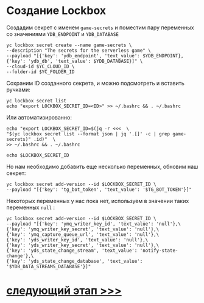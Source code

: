 # Создание Lockbox

Создадим секрет с именем `game-secrets` и поместим пару переменных со значениями `YDB_ENDPOINT` и `YDB_DATABASE`

    yc lockbox secret create --name game-secrets \
    --description "The secrets for the serverless game" \
    --payload "[{'key': 'ydb_endpoint', 'text_value': $YDB_ENDPOINT},{'key': 'ydb_db', 'text_value': $YDB_DATABASE}]" \
    --cloud-id $YC_CLOUD_ID \
    --folder-id $YC_FOLDER_ID 

Сохраним ID созданного секрета, и можно подсмотреть и вставить ручками:
    
    yc lockbox secret list
    echo "export LOCKBOX_SECRET_ID=<ID>" >> ~/.bashrc && . ~/.bashrc

Или автоматизированно:

    echo "export LOCKBOX_SECRET_ID=$(jq -r <<<  \
    "$(yc lockbox secret list --format json | jq '.[]' -c | grep game-secrets)" .id)"  \
    >> ~/.bashrc && . ~/.bashrc

    echo $LOCKBOX_SECRET_ID

Но нам необходимо добавить еще несколько переменных, обновим наш секрет:

    yc lockbox secret add-version --id $LOCKBOX_SECRET_ID \
    --payload "[{'key': 'tg_bot_token', 'text_value': '$TG_BOT_TOKEN'}]"

Некоторых переменных у нас пока нет, используем в значении таких переменных `null` :

    yc lockbox secret add-version --id $LOCKBOX_SECRET_ID \
    --payload "[{'key': 'ymq_writer_key_id', 'text_value': 'null'},\
    {'key': 'ymq_writer_key_secret', 'text_value': 'null'},\
    {'key': 'ymq_capture_queue_url', 'text_value': 'null'},\
    {'key': 'yds_writer_key_id', 'text_value': 'null'},\
    {'key': 'yds_writer_key_secret', 'text_value': 'null'},\
    {'key': 'yds_state_change_stream', 'text_value': 'notify-state-change'},\
    {'key': 'yds_state_change_database', 'text_value': '$YDB_DATA_STREAMS_DATABASE'}]"

# [cледующий этап >>>](../7-deploy-app/README.md)
